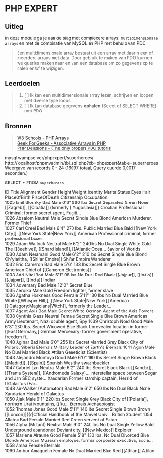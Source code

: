 # PHP EXPERT

## Uitleg

In deze module ga je aan de slag met complexere arrays: `multidimensionale arrays` en met de combinatie van MySQL en PHP met behulp van PDO

> Een multidimensionale array bestaat uit een array met daarin een of meerdere arrays met data.
> Door gebruik te maken van PDO kunnen we queries maken naar en van een database om zo gegevens op te halen en/of te wijzigen. 

## Leerdoelen

> 1. [ ] Ik kan een multidimensionale array lezen, schrijven en loopen met diverse type loops
> 1. [ ] Ik kan database gegevens __ophalen__ (Select of SELECT WHERE) met PDO

## Bronnen

> [W3 Schools - PHP Arrays](https://www.w3schools.com/php/php_arrays_associative.asp)  
> [Geek For Geeks - Associative Arrays in PHP](https://www.geeksforgeeks.org/associative-arrays-in-php/)  
>[PHP Delusions - (The only proper) PDO tutorial](https://phpdelusions.net/pdo)  


mysql wampserver/phpexpert/superheroes/		http://localhost/phpmyadmin/tbl_sql.php?db=phpexpert&table=superheroes
 Weergave van records 0 - 24 (16097 totaal, Query duurde 0,0017 seconden.)

SELECT * FROM `superheroes`


ID	Title	Alignment	Gender	Height	Weight	Identity	MaritalStatus	Eyes	Hair	PlaceOfBirth	PlaceOfDeath	Citizenship	Occupation	
1025	Emil Blonsky	Bad	Male	6'8"	980 lbs	Secret	Separated	Green	None	[[Zagreb]], [[Croatia]] (formerly [[Yugoslavia]])		Croatian	Professional Criminal; former secret agent, Fugiti...	
1026	Absalom	Neutral	Male			Secret	Single	Blue	Blond			American	Murderer, Former Thief	
1027	Carl Creel	Bad	Male	6'4"	270 lbs.	Public	Married	Blue	Bald	[[New York City]], [[New York State|New York]]		American	Professional criminal; former professional boxer	
1029	Adam Warlock	Neutral	Male	6'2"	240lbs	No Dual	Single	White	Gold	The [[Beehive]], [[Shard Island]], [[Atlantic Ocea...			Savior of Worlds	
1030	Adam Neramani	Good	Male	6'2"	210 lbs	Secret	Single	Blue	Blond	Ch'ylaritha, [[Shi'ar Empire]]		Shi'ar Empire	Wanderer	
1032	Eric Cameron	Bad	Male	5'6"	133 lbs	Secret	Single	Blue	Brown			American	Chief of [[Cameron Electronics]]	
1033	Adri Nital	Bad	Male	5'1"	95 lbs	No Dual		Red	Black	[[Jajpur]], [[India]]	[[Jajpur]], [[India]]	Indian		
1034	Adversary	Bad	Male	12'0"		Secret		Blue						
1035	Aeroika		Male						Gold				Freedom fighter, former slave	
1036	Agatha Harkness	Good	Female	5'11"	130 lbs	No Dual	Married	Blue	White		[[Whisper Hill]], [[New York State|New York]]	American	[[:Category:Magicians|Witch]], formerly the Leader...	
1037	Agent Axis	Bad	Male			Secret			White			German	Agent of the Axis Powers	
1038	Cynthia Glass	Neutral	Female			Secret	Single	Blue	Brown			American	Army Lieutenant, Nazi double agent, Spy	
1039	Christoph Nord	Good	Male	6'3"	230 lbs.	Secret	Widowed	Blue	Black	Unrevealed location in former [[East Germany]]		German	Mercenary; former government operative, freedom fi...	
1040	Aginar	Bad	Male	6'0"	255 lbs	Secret	Married	Grey	Black	City of Polaria, Siberia		Eternals	Military Leader of Earth's Eternals	
1041	Agon		Male			No Dual	Married		Black			Attilan	Geneticist (Scientist)	
1043	Alejandro Montoya	Good	Male	6'0"	190 lbs	Secret	Single	Brown	Black	[[Madrid]], [[Spain]]		Spanish	Wealthy swashbuckler	
1047	Gabriel Lan	Neutral	Male	6'2"	240 lbs	Secret		Black	Black	[[Xandar]], [[Tranta System]], [[Andromeda Galaxy]...	Interstellar space between Segar and Jan SEC syste...	Xandarian	Former starship captain, Herald of [[Galactus (Ear...	
1048	Air-Walker (Automaton)	Bad	Male	6'2"	650 lbs	No Dual		Black	None			Xandarian	Herald of Galactus	
1050	Ajak		Male	6'1"	220 lbs	Secret	Single	Grey	Black	City of [[Polaria]], northern Ural Mountains, [[Ru...		Eternals	Archaeologist	
1052	Thomas Jones	Good	Male	5'11"	140 lbs	Secret	Single	Brown	Brown	[[London]]{{r|Official Handbook of the Marvel Univ...		British	Student	
1054	Allatou	Bad	Female				Married	Red	Green				servent of Satan	
1056	Alpha (Mutant)	Neutral	Male	9'0"	240 lbs	No Dual	Single	Yellow	Bald	Underground abandoned Deviant city, [[New Mexico]]			Explorer	
1057	Marlene Alraune	Good	Female	5'8"	130 lbs.	No Dual	Divorced	Blue	Blonde			American	Museum employee: former corporate executive, socia...	
1058	Amaa		Female									Eternals		
1060	Ambur Amaquelin		Female			No Dual	Married	Blue	Red	[[Attilan]]		Attilan		
